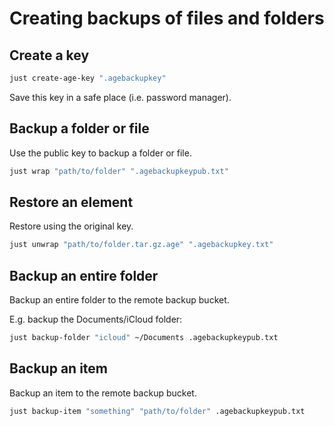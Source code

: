 # Creating backups of files and folders

## Create a key

```bash
just create-age-key ".agebackupkey"
```

Save this key in a safe place (i.e. password manager).

## Backup a folder or file

Use the public key to backup a folder or file.

```bash
just wrap "path/to/folder" ".agebackupkeypub.txt"
```

## Restore an element

Restore using the original key.

```bash
just unwrap "path/to/folder.tar.gz.age" ".agebackupkey.txt"
```

## Backup an entire folder

Backup an entire folder to the remote backup bucket.

E.g. backup the Documents/iCloud folder:

```bash
just backup-folder "icloud" ~/Documents .agebackupkeypub.txt
```

## Backup an item

Backup an item to the remote backup bucket.

```bash
just backup-item "something" "path/to/folder" .agebackupkeypub.txt
```
